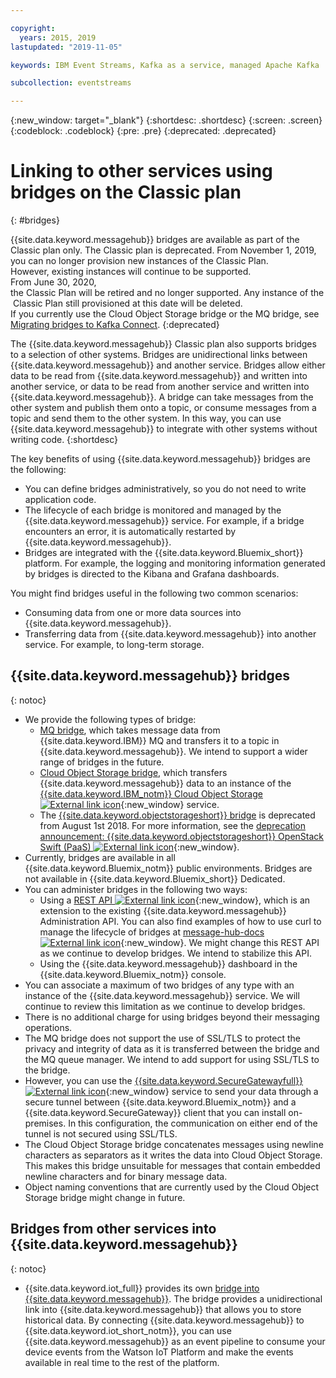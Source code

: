 ```yaml
---

copyright:
  years: 2015, 2019
lastupdated: "2019-11-05"

keywords: IBM Event Streams, Kafka as a service, managed Apache Kafka

subcollection: eventstreams

---
```


{:new_window: target="_blank"}
{:shortdesc: .shortdesc}
{:screen: .screen}
{:codeblock: .codeblock}
{:pre: .pre}
{:deprecated: .deprecated}

# Linking to other services using bridges on the Classic plan 
{: #bridges}

{{site.data.keyword.messagehub}} bridges are available as part of the Classic plan only.  The Classic plan is deprecated. From November 1, 2019, you can no longer provision new instances of the Classic Plan. <br/>However, existing instances will continue to be supported.
From June 30, 2020, the Classic Plan will be retired and no longer supported. Any instance of the Classic Plan still provisioned at this date will be deleted.<br/>
If you currently use the Cloud Object Storage bridge or the MQ bridge, see [Migrating bridges to Kafka Connect](/docs/services/EventStreams?topic=eventstreams-migrate_bridges).
{:deprecated}

The {{site.data.keyword.messagehub}} Classic plan also
supports bridges to a selection of other systems. Bridges are unidirectional links between {{site.data.keyword.messagehub}} and another service. Bridges allow either
data to be read from {{site.data.keyword.messagehub}} and written
into another service, or data to be read from another service and written into {{site.data.keyword.messagehub}}. A bridge can take messages from the other system and publish them onto a topic, or consume
messages from a topic and send them to the other system. In this way, you can use {{site.data.keyword.messagehub}} to integrate with other systems without writing code.
{:shortdesc}

The key benefits of using {{site.data.keyword.messagehub}} bridges are the following:  

* You can define bridges administratively, so you do not need to write application code.
* The lifecycle of each bridge is monitored and managed by the {{site.data.keyword.messagehub}} service. For example, if a bridge encounters an error, it is automatically restarted by {{site.data.keyword.messagehub}}.
* Bridges are integrated with the {{site.data.keyword.Bluemix_short}} platform. For example, the logging and monitoring information generated by  bridges is directed to the Kibana and Grafana dashboards.

You might find bridges useful in the following two common scenarios:

* Consuming data from one or more data sources into {{site.data.keyword.messagehub}}.
* Transferring data from {{site.data.keyword.messagehub}} into another service. For example, to long-term storage.

## {{site.data.keyword.messagehub}} bridges
{: notoc}

* We provide the following types of bridge: 
  - [MQ bridge](/docs/services/EventStreams?topic=eventstreams-mq_bridge), which takes message data from {{site.data.keyword.IBM}} MQ and transfers it to a topic in {{site.data.keyword.messagehub}}. We intend to support a wider range of bridges in the future.
  - [Cloud Object Storage bridge](/docs/services/EventStreams?topic=eventstreams-cloud_object_storage_bridge), which transfers {{site.data.keyword.messagehub}} data to an instance of the [{{site.data.keyword.IBM_notm}} Cloud Object Storage ![External link icon](../../icons/launch-glyph.svg "External link icon")](/docs/services/cloud-object-storage?topic=cloud-object-storage-about-ibm-cloud-object-storage){:new_window} service. 
  - The [{{site.data.keyword.objectstorageshort}} bridge](/docs/services/EventStreams?topic=eventstreams-object_storage_bridge) is deprecated from August 1st 2018. For more information, see the [deprecation announcement: {{site.data.keyword.objectstorageshort}} OpenStack Swift (PaaS) ![External link icon](../../icons/launch-glyph.svg "External link icon")](https://www.ibm.com/blogs/cloud-archive/2018/05/end-marketing-object-storage-openstack-swift-paas/){:new_window}.
* Currently, bridges are available in all {{site.data.keyword.Bluemix_notm}} public environments. Bridges are not available in {{site.data.keyword.Bluemix_short}} Dedicated.
* You can administer bridges in the following two ways:
  - Using a [REST API ![External link icon](../../icons/launch-glyph.svg "External link icon")](https://github.com/ibm-messaging/event-streams-docs){:new_window}, which is an extension to the existing {{site.data.keyword.messagehub}} Administration API. You can also find examples of how to use curl to manage the lifecycle of bridges at [message-hub-docs ![External link icon](../../icons/launch-glyph.svg "External link icon")](https://github.com/ibm-messaging/event-streams-docs){:new_window}. We might change this REST API as we continue to develop bridges. We intend to stabilize this API.
  - Using the {{site.data.keyword.messagehub}} dashboard in the {{site.data.keyword.Bluemix_notm}} console.
* You can associate a maximum of two bridges of any type with an instance of the {{site.data.keyword.messagehub}} service. We will continue to review this limitation as we continue to develop bridges.
* There is no additional charge for using bridges beyond their messaging operations.
* The MQ bridge does not support the use of SSL/TLS to protect the privacy and integrity of data as it is transferred between the bridge and the MQ queue manager. We intend to add support for using SSL/TLS to the bridge. 
* However, you can use the [{{site.data.keyword.SecureGatewayfull}} ![External link icon](../../icons/launch-glyph.svg "External link icon")](/docs/services/SecureGateway?topic=securegateway-getting-started-with-sg#getting-started-with-sg){:new_window} service to send your data
through a secure tunnel between {{site.data.keyword.Bluemix_notm}}
and a {{site.data.keyword.SecureGateway}} client that you can install on-premises. In this configuration, the communication on either end of the tunnel is not
secured using SSL/TLS.
* The Cloud Object Storage bridge concatenates messages using newline characters as separators as it writes the data into Cloud Object Storage. This makes this bridge unsuitable for messages that contain embedded newline characters and for binary message data.
* Object naming conventions that are currently used by the Cloud Object Storage bridge might change in future.

## Bridges from other services into {{site.data.keyword.messagehub}}
{: notoc}

* {{site.data.keyword.iot_full}} provides its own [bridge into {{site.data.keyword.messagehub}}](/docs/services/EventStreams?topic=eventstreams-consuming_messages). The bridge provides a unidirectional link into {{site.data.keyword.messagehub}} that allows you to store historical data. By connecting {{site.data.keyword.messagehub}} to {{site.data.keyword.iot_short_notm}}, you can use {{site.data.keyword.messagehub}} as an event pipeline to consume your device events from the Watson IoT Platform and make the events available in real time to the rest of the platform. 


